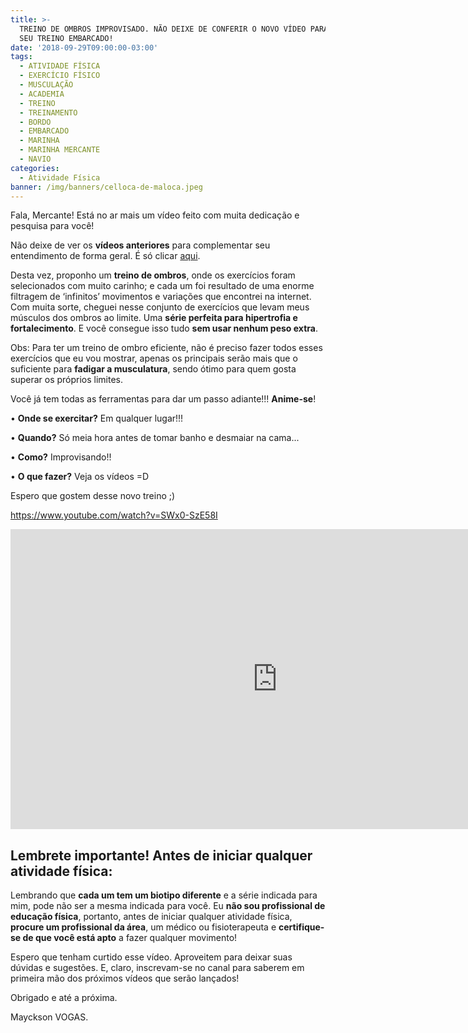 ```yaml
---
title: >-
  TREINO DE OMBROS IMPROVISADO. NÃO DEIXE DE CONFERIR O NOVO VÍDEO PARA OTIMIZAR
  SEU TREINO EMBARCADO!
date: '2018-09-29T09:00:00-03:00'
tags:
  - ATIVIDADE FÍSICA
  - EXERCÍCIO FÍSICO
  - MUSCULAÇÃO
  - ACADEMIA
  - TREINO
  - TREINAMENTO
  - BORDO
  - EMBARCADO
  - MARINHA
  - MARINHA MERCANTE
  - NAVIO
categories:
  - Atividade Física
banner: /img/banners/celloca-de-maloca.jpeg
---
```

Fala, Mercante! Está no ar mais um vídeo feito com muita dedicação e pesquisa para você!

Não deixe de ver os **vídeos anteriores** para complementar seu entendimento de forma geral. É só clicar [aqui](https://www.youtube.com/channel/UCXB7R5XLK21WCP5vAUtgyYQ).

Desta vez, proponho um **treino de ombros**, onde os exercícios foram selecionados com muito carinho; e cada um foi resultado de uma enorme filtragem de ‘infinitos’ movimentos e variações que encontrei na internet. Com muita sorte, cheguei nesse conjunto de exercícios que levam meus músculos dos ombros ao limite. Uma **série perfeita para hipertrofia e fortalecimento**. E você consegue isso tudo **sem usar nenhum peso extra**.

Obs: Para ter um treino de ombro eficiente, não é preciso fazer todos esses exercícios que eu vou mostrar, apenas os principais serão mais que o suficiente para **fadigar a musculatura**, sendo ótimo para quem gosta superar os próprios limites.

Você já tem todas as ferramentas para dar um passo adiante!!! **Anime-se**!

•	**Onde se exercitar?** Em qualquer lugar!!!

•	**Quando?** Só meia hora antes de tomar banho e desmaiar na cama...

•	**Como?** Improvisando!!

•	**O que fazer?** Veja os vídeos =D

Espero que gostem desse novo treino ;)

[https://www.youtube.com/watch?v=SWx0-SzE58I
](https://www.youtube.com/watch?v=SWx0-SzE58I)

<iframe width="853" height="480" src="https://www.youtube.com/embed/SWx0-SzE58I" frameborder="0" allow="autoplay; encrypted-media" allowfullscreen></iframe>

## Lembrete importante! Antes de iniciar qualquer atividade física:

Lembrando que **cada um tem um biotipo diferente** e a série indicada para mim, pode não ser a mesma indicada para você. Eu **não sou profissional de educação física**, portanto, antes de iniciar qualquer atividade física, **procure um profissional da área**, um médico ou fisioterapeuta e **certifique-se de que você está apto** a fazer qualquer movimento!

Espero que tenham curtido esse vídeo. Aproveitem para deixar suas dúvidas e sugestões. E, claro, inscrevam-se no canal para saberem em primeira mão dos próximos vídeos que serão lançados!

Obrigado e até a próxima.

Mayckson VOGAS.
